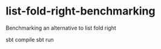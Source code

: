 list-fold-right-benchmarking
============================

Benchmarking an alternative to list fold right

sbt compile
sbt run
